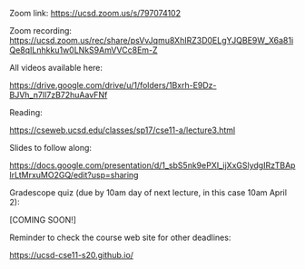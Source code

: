 Zoom link: https://ucsd.zoom.us/s/797074102

Zoom recording: https://ucsd.zoom.us/rec/share/psVvJqmu8XhIRZ3D0ELgYJQBE9W_X6a81iQe8qILnhkku1w0LNkS9AmVVCc8Em-Z

All videos available here:

https://drive.google.com/drive/u/1/folders/1Bxrh-E9Dz-BJVh_n7Il7zB72huAavFNf

Reading:

https://cseweb.ucsd.edu/classes/sp17/cse11-a/lecture3.html

Slides to follow along:

https://docs.google.com/presentation/d/1_sbS5nk9ePXI_ijXxGSlydgIRzTBAplrLtMrxuMO2GQ/edit?usp=sharing

Gradescope quiz (due by 10am day of next lecture, in this case 10am April 2):

[COMING SOON!]

Reminder to check the course web site for other deadlines:

https://ucsd-cse11-s20.github.io/



